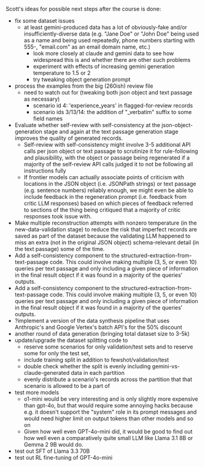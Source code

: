 Scott's ideas for possible next steps after the course is done:

- fix some dataset issues
    - at least gemini-produced data has a lot of obviously-fake and/or insufficiently-diverse data (e.g. "Jane Doe" or "John Doe" being used as a name and being used repeatedly, phone numbers starting with 555-, "email.com" as an email domain name, etc.)
        - look more closely at claude and gemini data to see how widespread this is and whether there are other such problems
        - experiment with effects of increasing gemini generation temperature to 1.5 or 2
        - try tweaking object generation prompt
- process the examples from the big (260ish) review file
    - need to watch out for (tweaking both json object and text passage as necessary)
        - scenario id 4: 'experience_years' in flagged-for-review records
        - scenario ids 3/13/14: the addition of "_verbatim" suffix to some field names
- Evaluate whether self-review with self-consistency at the
  json-object-generation stage and again at the text passage
  generation stage improves the quality of generated records.
  - Self-review with self-consistency might involve 3-5 additional API calls per json object or text passage to scrutinize
    it for rule-following and plausibility, with the object or
    passage being regenerated if a majority of the self-review
    API calls judged it to not be following all instructions fully
  - If frontier models can actually associate points of criticism
    with locations in the JSON object (i.e. JSONPath strings) or
    text passage (e.g. sentence numbers) reliably enough, we
    might even be able to include feedback in the regeneration
    prompt (i.e. feedback from critic LLM responses) based
    on which pieces of feedback referred to sections of the
    thing being critiqued that a majority of critic responses
    took issue with.
- Make multiple reconstruction attempts with nonzero temperature (in the new-data-validation stage) to reduce the risk
  that imperfect records are saved as part of the dataset because the validating LLM happened to miss an extra (not in the original JSON object) schema-relevant detail (in the text passage) some of the time.
- Add a self-consistency component to the structured-extraction-from-text-passage code. This could involve making multiple
  (3, 5, or even 10) queries per text passage and only including
  a given piece of information in the final result object if it
  was found in a majority of the queries’ outputs.
- Add a self-consistency component to the structured-extraction-from-text-passage code. This could involve making multiple
  (3, 5, or even 10) queries per text passage and only including
  a given piece of information in the final result object if it
  was found in a majority of the queries’ outputs.
- ?implement a version of the data synthesis pipeline that uses Anthropic's and Google Vertex's batch API's for the 50% discount  
- another round of data generation (bringing total dataset size to 3-5k)
- update/upgrade the dataset splitting code to
    - reserve some scenarios for only validation/test sets and to reserve some for only the test set,
    - include training split in addition to fewshot/validation/test
    - double check whether the split is evenly including gemini-vs-claude-generated data in each partition
    - evenly distribute a scenario's records across the partition that that scenario is allowed to be a part of
- test more models
    - o1-mini would be very interesting and is only slightly more expensive than gpt-4o, but that would require some annoying hacks because e.g. it doesn't support the "system" role in its prompt messages and would need higher limit on output tokens than other models and so on
    - Given how well even GPT-4o-mini did, it would be good to find out how well even a comparatively quite small LLM like Llama 3.1 8B or Gemma 2 9B would do.
- test out SFT of Llama 3.3 70B
- test out RL fine-tuning of GPT-4o-mini
